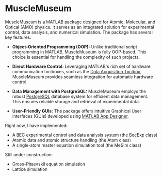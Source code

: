 # MuscleMuseum

MuscleMuseum is a MATLAB package designed for Atomic, Molecular, and Optical (AMO) physics. It serves as an integrated solution for experimental control, data analysis, and numerical simulation. The package has several key features:

- **Object-Oriented Programming (OOP):** Unlike traditional script programming in MATLAB, MuscleMuseum is fully OOP-based. This choice is essential for handling the complexity of such projects.

- **Direct Hardware Control:** Leveraging MATLAB's rich set of hardware communication toolboxes, such as the [Data Acquisition Toolbox](https://www.mathworks.com/products/data-acquisition.html), MuscleMuseum provides seamless integration for automatic hardware control.

- **Data Management with PostgreSQL:** MuscleMuseum employs the robust [PostgreSQL](https://www.postgresql.org/) database system for efficient data management. This ensures reliable storage and retrieval of experimental data.

- **User-Friendly GUIs:** The package offers intuitive Graphical User Interfaces (GUIs) developed using [MATLAB App Designer](https://www.mathworks.com/products/matlab/app-designer.html).

Right now, I have implemented:

- A BEC experimental control and data analysis system (the BecExp class)
- Atomic data and atomic structure handling (the Atom class)
- A single-atom master equation simulation tool (the MeSim class)

Still under construction:

- Gross-Pitaevskii equation simulation
- Lattice simulation
